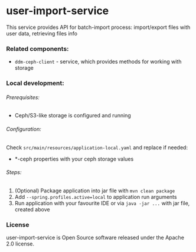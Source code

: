 # user-import-service

This service provides API for batch-import process: import/export files with user data, retrieving files info 

### Related components:
* `ddm-ceph-client` - service, which provides methods for working with storage

### Local development:
###### Prerequisites:
* Ceph/S3-like storage is configured and running

###### Configuration:
Check `src/main/resources/application-local.yaml` and replace if needed:
  * *-ceph properties with your ceph storage values

###### Steps:
1. (Optional) Package application into jar file with `mvn clean package`
2. Add `--spring.profiles.active=local` to application run arguments
3. Run application with your favourite IDE or via `java -jar ...` with jar file, created above

### License
user-import-service is Open Source software released under the Apache 2.0 license.
